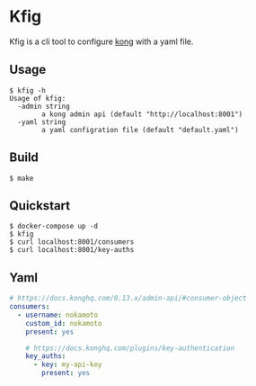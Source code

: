 # Kfig

Kfig is a cli tool to configure [kong](https://github.com/Kong/kong) with a yaml file.

## Usage
```
$ kfig -h
Usage of kfig:
  -admin string
    	a kong admin api (default "http://localhost:8001")
  -yaml string
    	a yaml configration file (default "default.yaml")
```

## Build
```
$ make
```

## Quickstart
```
$ docker-compose up -d
$ kfig
$ curl localhost:8001/consumers
$ curl localhost:8001/key-auths
```

## Yaml
```yaml
# https://docs.konghq.com/0.13.x/admin-api/#consumer-object
consumers:
  - username: nokamoto
    custom_id: nokamoto
    present: yes

    # https://docs.konghq.com/plugins/key-authentication
    key_auths:
      - key: my-api-key
        present: yes
```